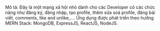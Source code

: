 Mô tả:
Đây là một mạng xã hội nhỏ dành cho các Developer có các chức năng như đăng ký, đăng nhập, tạo profile, thêm sửa xoá profile, đăng bài viết, comments, like and unlike,....
Ứng dụng được phát triển theo hướng MERN Stack: MongoDB, ExpressJS, ReactJS, NodeJS.

